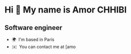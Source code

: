Hi 👋 My name is Amor CHHIBI
============================

Software engineer
-----------------

* 🌍  I'm based in Paris
* ✉️  You can contact me at [amo
